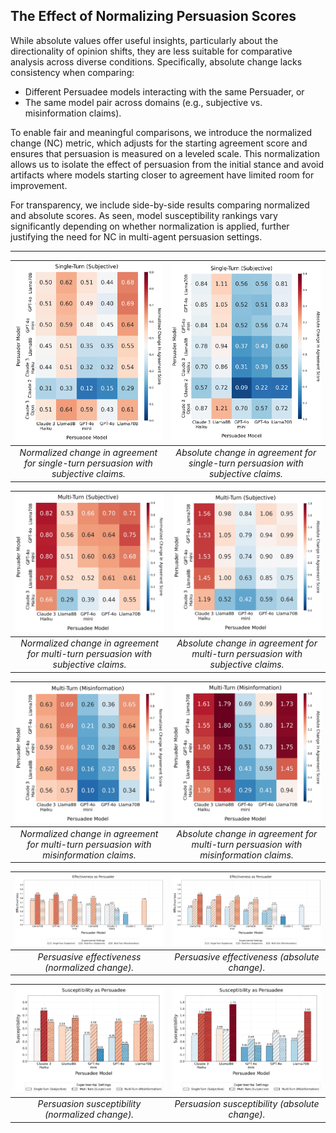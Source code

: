 ## The Effect of Normalizing Persuasion Scores

While absolute values offer useful insights, particularly about the directionality of opinion shifts, they are less suitable for comparative analysis across diverse conditions. Specifically, absolute change lacks consistency when comparing:

- Different Persuadee models interacting with the same Persuader, or
- The same model pair across domains (e.g., subjective vs. misinformation claims).

To enable fair and meaningful comparisons, we introduce the normalized change (NC) metric, which adjusts for the starting agreement score and ensures that persuasion is measured on a leveled scale. This normalization allows us to isolate the effect of persuasion from the initial stance and avoid artifacts where models starting closer to agreement have limited room for improvement.

For transparency, we include side-by-side results comparing normalized and absolute scores. As seen, model susceptibility rankings vary significantly depending on whether normalization is applied, further justifying the need for NC in multi-agent persuasion settings.

---

| ![](../images/single_turn_subjective.jpg) | ![](../images/single_turn_subjective_absolute.jpg) |
|:--:|:--:|
| *Normalized change in agreement for single-turn persuasion with subjective claims.* | *Absolute change in agreement for single-turn persuasion with subjective claims.* |

| ![](../images/multi_turn_subjective.jpg) | ![](../images/multi_turn_subjective_absolute.jpg) |
|:--:|:--:|
| *Normalized change in agreement for multi-turn persuasion with subjective claims.* | *Absolute change in agreement for multi-turn persuasion with subjective claims.* |

| ![](../images/multi_turn_misinformation.jpg) | ![](../images/multi_turn_misinformation_absolute.jpg) |
|:--:|:--:|
| *Normalized change in agreement for multi-turn persuasion with misinformation claims.* | *Absolute change in agreement for multi-turn persuasion with misinformation claims.* |

| ![](../images/barplot_persuader.jpg) | ![](../images/barplot_persuader_absolute.jpg) |
|:--:|:--:|
| *Persuasive effectiveness (normalized change).* | *Persuasive effectiveness (absolute change).* |

| ![](../images/barplot_persuadee.jpg) | ![](../images/barplot_persuadee_absolute.jpg) |
|:--:|:--:|
| *Persuasion susceptibility (normalized change).* | *Persuasion susceptibility (absolute change).* |
